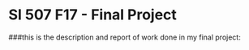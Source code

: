 # SI 507 F17 - Final Project

###this is the description and report of work done in my final project:



